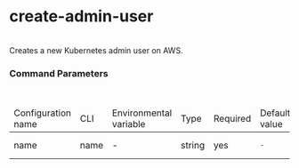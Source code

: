 <h1>create-admin-user</h1>
<br/>
<div>
Creates a new Kubernetes admin user on AWS.
</div> <h3>Command Parameters</h3>
<br/>
<table> <thead><tr> <td>Configuration name</td> <td>CLI</td> <td>Environmental variable</td> <td>Type</td> <td>Required</td> <td>Default value</td> <td>Description</td> </tr></thead> <tr> <td>name</td> <td>name</td> <td>-</td> <td>string</td> <td>yes</td> <td><pre>-</pre></td> <td>The name of cluster.</td> </tr>
</table>
